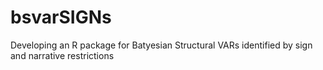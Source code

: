 # bsvarSIGNs
Developing an R package for Batyesian Structural VARs identified by sign and narrative restrictions 
